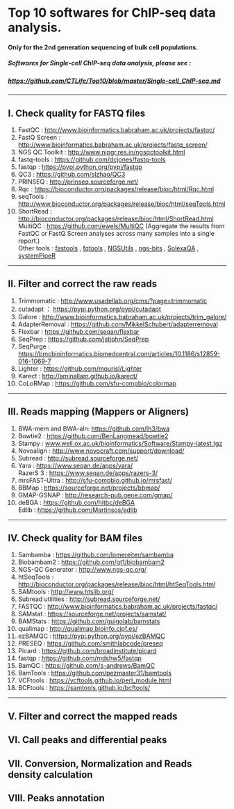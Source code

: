 # Top 10 softwares for ChIP-seq data analysis.                    
####  Only for the 2nd generation sequencing of bulk cell populations.
##### Softwares for Single-cell ChIP-seq data analysis, please see :                         
##### https://github.com/CTLife/Top10/blob/master/Single-cell_ChIP-seq.md   
                                 
-----------------------                          
                                                             
## I. Check quality for FASTQ files
  1. FastQC : http://www.bioinformatics.babraham.ac.uk/projects/fastqc/              
  2. FastQ Screen : http://www.bioinformatics.babraham.ac.uk/projects/fastq_screen/                  
  3. NGS QC Toolkit : http://www.nipgr.res.in/ngsqctoolkit.html                               
  4. fastq-tools : https://github.com/dcjones/fastq-tools                                  
  5. fastqp : https://pypi.python.org/pypi/fastqp            
  6. QC3 : https://github.com/slzhao/QC3                      
  7. PRINSEQ : http://prinseq.sourceforge.net/              
  8. Rqc : https://bioconductor.org/packages/release/bioc/html/Rqc.html                                           
  9. seqTools : http://www.bioconductor.org/packages/release/bioc/html/seqTools.html     
  10. ShortRead : http://bioconductor.org/packages/release/bioc/html/ShortRead.html                                              
  MultiQC : https://github.com/ewels/MultiQC   (Aggregate the results from FastQC or FastQ Screen analyses across many samples into a single report.)             
  Other tools : [fastools](https://pypi.python.org/pypi/fastools) , [fqtools](https://github.com/alastair-droop/fqtools)  ,  [NGSUtils](http://ngsutils.org/) , [ngs-bits](https://github.com/imgag/ngs-bits) , [SolexaQA](http://solexaqa.sourceforge.net/)  , [systemPipeR](https://bioconductor.org/packages/release/bioc/html/systemPipeR.html)                                                                     
                   
-------------------------
             
## II. Filter and correct the raw reads
  1. Trimmomatic : http://www.usadellab.org/cms/?page=trimmomatic     
  2. cutadapt ： https://pypi.python.org/pypi/cutadapt     
  3. Galore : http://www.bioinformatics.babraham.ac.uk/projects/trim_galore/         
  4. AdapterRemoval :  https://github.com/MikkelSchubert/adapterremoval              
  5. Flexbar : https://github.com/seqan/flexbar 
  6. SeqPrep : https://github.com/jstjohn/SeqPrep               
  7. SeqPurge : https://bmcbioinformatics.biomedcentral.com/articles/10.1186/s12859-016-1069-7                   
  8. Lighter : https://github.com/mourisl/Lighter        
  9. Karect : http://aminallam.github.io/karect/          
  10. CoLoRMap : https://github.com/sfu-compbio/colormap                       
                                                                                                      
-------------------------
                                                                              
## III. Reads mapping (Mappers or Aligners)
  1. BWA-mem and BWA-aln:    https://github.com/lh3/bwa        
  2. Bowtie2 :      https://github.com/BenLangmead/bowtie2   
  3. Stampy :   www.well.ox.ac.uk/bioinformatics/Software/Stampy-latest.tgz   
  4. Novoalign : http://www.novocraft.com/support/download/  
  5. Subread : http://subread.sourceforge.net/     
  6. Yara : https://www.seqan.de/apps/yara/       
     RazerS 3 : https://www.seqan.de/apps/razers-3/      
  7. mrsFAST-Ultra :  http://sfu-compbio.github.io/mrsfast/      
  8. BBMap : https://sourceforge.net/projects/bbmap/            
  9. GMAP-GSNAP : http://research-pub.gene.com/gmap/                 
  10. deBGA :  https://github.com/hitbc/deBGA   
      Edlib : https://github.com/Martinsos/edlib                  
                                          
-------------------------
                                              
## IV. Check quality for BAM files
1. Sambamba :  https://github.com/lomereiter/sambamba   
2. Biobambam2 : https://github.com/gt1/biobambam2  
3. NGS-QC Generator : http://www.ngs-qc.org/                                                 
4. htSeqTools : http://bioconductor.org/packages/release/bioc/html/htSeqTools.html                  
5. SAMtools :  http://www.htslib.org/                                      
6. Subread utilities : http://subread.sourceforge.net/                            
7. FASTQC : http://www.bioinformatics.babraham.ac.uk/projects/fastqc/                             
8. SAMstat : https://sourceforge.net/projects/samstat/                               
9. BAMStats : https://github.com/guigolab/bamstats                                         
10. qualimap : http://qualimap.bioinfo.cipf.es/                                              
11. ezBAMQC : https://pypi.python.org/pypi/ezBAMQC                                           
12. PRESEQ : https://github.com/smithlabcode/preseq                                           
13. Picard : https://github.com/broadinstitute/picard                                       
14. fastqp : https://github.com/mdshw5/fastqp                         
15. BamQC : https://github.com/s-andrews/BamQC               
16. BamTools : https://github.com/pezmaster31/bamtools                      
17. VCFtools : https://vcftools.github.io/perl_module.html             
18. BCFtools : https://samtools.github.io/bcftools/                              
                                                                                      
                                                                                                     
-------------------------
                                 
## V. Filter and correct the mapped reads
                         
## VI. Call peaks and differential peaks
                     
## VII. Conversion, Normalization and Reads density calculation
                                  
## VIII. Peaks annotation      
                                        

